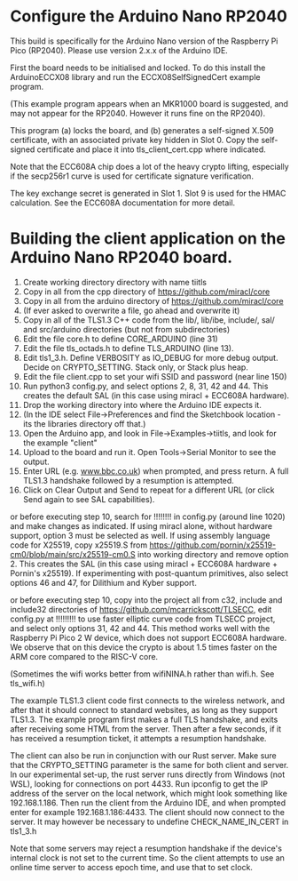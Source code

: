
# Configure the Arduino Nano RP2040

This build is specifically for the Arduino Nano version of the Raspberry Pi Pico (RP2040). Please use version 2.x.x of the Arduino IDE.

First the board needs to be initialised and locked. To do this install the ArduinoECCX08 library and run the ECCX08SelfSignedCert example program. 

(This example program appears when an MKR1000 board is suggested, and may not appear for the RP2040. However it runs fine on the RP2040).

This program (a) locks the board, and (b) generates a self-signed X.509 certificate, with an associated private key hidden in Slot 0. Copy 
the self-signed certificate and place it into tls_client_cert.cpp where indicated.

Note that the ECC608A chip does a lot of the heavy crypto lifting, especially if the secp256r1 curve is used for certificate signature verification.

The key exchange secret is generated in Slot 1. Slot 9 is used for the HMAC calculation. See the ECC608A documentation for more detail.

# Building the client application on the Arduino Nano RP2040 board.

1.	Create working directory directory with name tiitls
2.	Copy in all from the cpp directory of https://github.com/miracl/core
3.	Copy in all from the arduino directory of https://github.com/miracl/core
4.	(If ever asked to overwrite a file, go ahead and overwrite it)
5.	Copy in all of the TLS1.3 C++ code from the lib/, lib/ibe, include/, sal/ and src/arduino directories (but not from subdirectories)
6.	Edit the file core.h to define CORE_ARDUINO (line 31)
7.	Edit the file tls_octads.h to define TLS_ARDUINO (line 13). 
8.	Edit tls1_3.h. Define VERBOSITY as IO_DEBUG for more debug output. Decide on CRYPTO_SETTING. Stack only, or Stack plus heap. 
9.	Edit the file client.cpp to set your wifi SSID and password (near line 150)
10.	Run python3 config.py, and select options 2, 8, 31, 42 and 44. This creates the default SAL (in this case using miracl + ECC608A hardware).
11.	Drop the working directory into where the Arduino IDE expects it. 
12.	(In the IDE select File->Preferences and find the Sketchbook location - its the libraries directory off that.)
13.	Open the Arduino app, and look in File->Examples->tiitls, and look for the example "client"
14.	Upload to the board and run it. Open Tools->Serial Monitor to see the output. 
15.	Enter URL (e.g. www.bbc.co.uk) when prompted, and press return. A full TLS1.3 handshake followed by a resumption is attempted.
16.	Click on Clear Output and Send to repeat for a different URL (or click Send again to see SAL capabilities).

or before executing step 10, search for !!!!!!!! in config.py (around line 1020) and make changes as indicated. 
If using miracl alone, without hardware support, option 3 must be selected as well.
If using assembly language code for X25519, copy x25519.S from https://github.com/pornin/x25519-cm0/blob/main/src/x25519-cm0.S
into working directory and remove option 2. This creates the SAL (in this case using miracl + ECC608A hardware + Pornin's x25519).
If experimenting with post-quantum primitives, also select options 46 and 47, for Dilithium and Kyber support.

or before executing step 10, copy into the project all from c32, include and include32 directories of https://github.com/mcarrickscott/TLSECC, 
edit config.py at !!!!!!!!! to use faster elliptic curve code from TLSECC project, and select only options 31, 42 and 44. This method works 
well with the Raspberry Pi Pico 2 W device, which does not support ECC608A hardware. We observe that on this device the crypto is about 
1.5 times faster on the ARM core compared to the RISC-V core.

(Sometimes the wifi works better from wifiNINA.h rather than wifi.h. See tls_wifi.h)

The example TLS1.3 client code first connects to the wireless network, and after that it should connect to standard websites, as
long as they support TLS1.3. The example program first makes a full TLS handshake, and exits after receiving some HTML from the server.
Then after a few seconds, if it has received a resumption ticket, it attempts a resumption handshake.

The client can also be run in conjunction with our Rust server. Make sure that the CRYPTO\_SETTING parameter is the same for both client 
and server. In our experimental set-up, the rust server runs directly from Windows (not WSL), looking for connections on port 4433. Run 
ipconfig to get the IP address of the server on the local network, which might look something like 192.168.1.186. Then run the client from 
the Arduino IDE, and when prompted enter for example 192.168.1.186:4433. The client should now connect to the server. It may however be 
necessary to undefine CHECK_NAME_IN_CERT in tls1_3.h

Note that some servers may reject a resumption handshake if the device's internal clock is not set to the current time. So the client
attempts to use an online time server to access epoch time, and use that to set clock.

